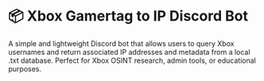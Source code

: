 # 📦 Xbox Gamertag to IP Discord Bot
A simple and lightweight Discord bot that allows users to query Xbox usernames and return associated IP addresses and metadata from a local .txt database. Perfect for Xbox OSINT research, admin tools, or educational purposes.
